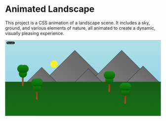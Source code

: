 # Animated Landscape

This project is a CSS animation of a landscape scene. It includes a sky, ground, and various elements of nature, all animated to create a dynamic, visually pleasing experience.

![demo](demo.png)
